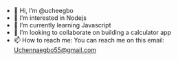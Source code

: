 - 👋 Hi, I’m @ucheegbo
- 👀 I’m interested in Nodejs
- 🌱 I’m currently learning Javascript
- 💞️ I’m looking to collaborate on building a calculator app
- 📫 How to reach me: You can reach me on this email: Uchennaegbo55@gmail.com

<!---
ucheegbo/ucheegbo is a ✨ special ✨ repository because its `README.md` (this file) appears on your GitHub profile.
You can click the Preview link to take a look at your changes.
--->
